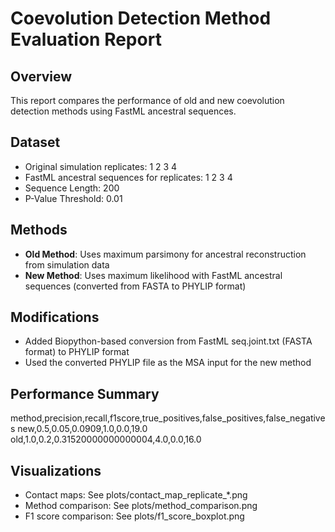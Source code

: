 # Coevolution Detection Method Evaluation Report

## Overview
This report compares the performance of old and new coevolution detection methods using FastML ancestral sequences.

## Dataset
- Original simulation replicates: 1 2 3 4
- FastML ancestral sequences for replicates: 1 2 3 4
- Sequence Length: 200
- P-Value Threshold: 0.01

## Methods
- **Old Method**: Uses maximum parsimony for ancestral reconstruction from simulation data
- **New Method**: Uses maximum likelihood with FastML ancestral sequences (converted from FASTA to PHYLIP format)

## Modifications
- Added Biopython-based conversion from FastML seq.joint.txt (FASTA format) to PHYLIP format
- Used the converted PHYLIP file as the MSA input for the new method

## Performance Summary
method,precision,recall,f1score,true_positives,false_positives,false_negatives
new,0.5,0.05,0.0909,1.0,0.0,19.0
old,1.0,0.2,0.31520000000000004,4.0,0.0,16.0

## Visualizations
- Contact maps: See plots/contact_map_replicate_*.png
- Method comparison: See plots/method_comparison.png
- F1 score comparison: See plots/f1_score_boxplot.png

